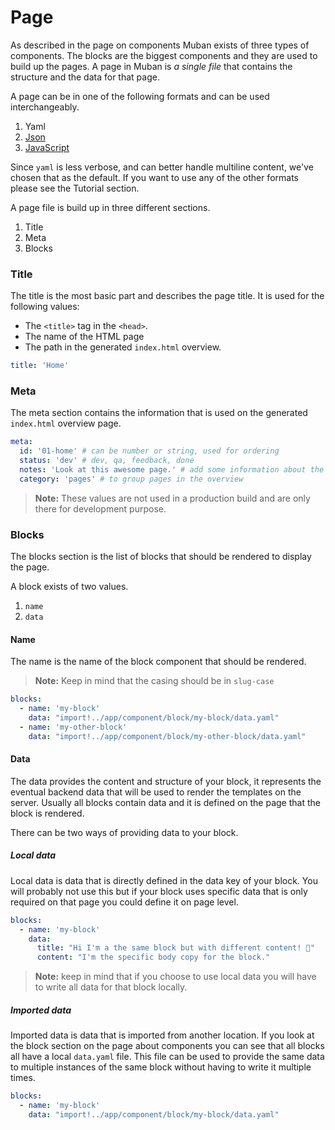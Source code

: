 # Page

As described in the page on components Muban exists of three types of components. The blocks are the biggest components and they are used to build up the pages. A page in Muban is *a single file* that contains the structure and the data for that page. 

A page can be in one of the following formats and can be used interchangeably.

1. Yaml
2. [Json](./12-guides.md#Using-JSON-for-page-files)
3. [JavaScript](./12-guides.md#Using-JavaScript-for-page-files)

Since `yaml` is less verbose, and can better handle multiline content, we've chosen that as the default. If you want to use any of the other formats please see the Tutorial section.

A page file is build up in three different sections.

1. Title
2. Meta
3. Blocks

### Title

The title is the most basic part and describes the page title.  It is used for the following values:

- The `<title>` tag in the `<head>`.
- The name of the HTML page
- The path in the generated  `index.html` overview.

```yaml
title: 'Home'
```

### Meta

The meta section contains the information that is used on the generated `index.html` overview page.

```yaml
meta:
  id: '01-home' # can be number or string, used for ordering
  status: 'dev' # dev, qa, feedback, done
  notes: 'Look at this awesome page.' # add some information about the page
  category: 'pages' # to group pages in the overview
```

> **Note:** These values are not used in a production build and are only there for development purpose.

### Blocks

The blocks section is the list of blocks that should be rendered to display the page. 

A block exists of two values. 

1. `name`
2. `data`

#### Name

The name is the name of the block component that should be rendered. 

> **Note:** Keep in mind that the casing should be in `slug-case`

```yaml
blocks:
  - name: 'my-block'
    data: "import!../app/component/block/my-block/data.yaml"
  - name: 'my-other-block'
    data: "import!../app/component/block/my-other-block/data.yaml"    
```

#### Data

The data provides the content and structure of your block, it represents the eventual backend data that will be used to render the templates on the server. Usually all blocks contain data and it is defined on the page that the block is rendered. 

There can be two ways of providing data to your block.

##### Local data

Local data is data that is directly defined in the data key of your block. You will probably not use this but if your block uses specific data that is only required on that page you could define it on page level.

```yaml
blocks:
  - name: 'my-block'
    data: 
      title: "Hi I'm a the same block but with different content! 💪"
      content: "I'm the specific body copy for the block."
```

> **Note:** keep in mind that if you choose to use local data you will have to write all data for that block locally.

##### Imported data

Imported data is data that is imported from another location. If you look at the block section on the page about components you can see that all blocks all have a local `data.yaml` file. This file can be used to provide the same data to multiple instances of the same block without having to write it multiple times.

```yaml
blocks:
  - name: 'my-block'
    data: "import!../app/component/block/my-block/data.yaml"
```
